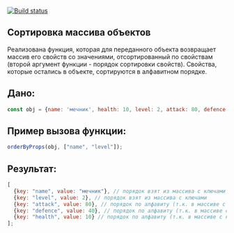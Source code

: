 [![Build status](https://ci.appveyor.com/api/projects/status/5n2t86ptxsr81x4x?svg=true)](https://ci.appveyor.com/project/Go5710264/advancedforin)

## Сортировка массива объектов
Реализована функция, которая для переданного объекта возвращает массив его свойств со значениями, отсортированный по свойствам (второй аргумент функции - порядок сортировки свойств). Свойства, которые остались в объекте, сортируются в алфавитном порядке.

## Дано:
``` javascript
const obj = {name: 'мечник', health: 10, level: 2, attack: 80, defence: 40};
```
## Пример вызова функции:
``` javascript
orderByProps(obj, ["name", "level"]);
```
## Результат:
```javascript
[
  {key: "name", value: "мечник"}, // порядок взят из массива с ключами
  {key: "level", value: 2}, // порядок взят из массива с ключами
  {key: "attack", value: 80}, // порядок по алфавиту (т.к. в массиве с ключами нет значения "attack")
  {key: "defence", value: 40}, // порядок по алфавиту (т.к. в массиве с ключами нет значения "defence")
  {key: "health", value: 10} // порядок по алфавиту (т.к. в массиве с ключами нет значения "health")
];
```